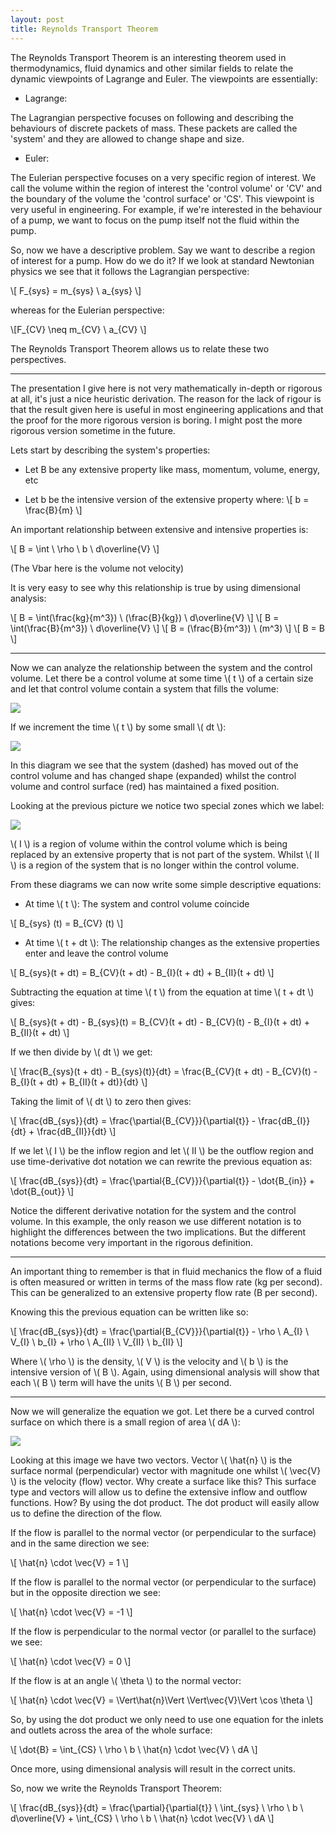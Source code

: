 ```yaml
---
layout: post
title: Reynolds Transport Theorem
---
```


The Reynolds Transport Theorem is an interesting theorem used in thermodynamics, fluid dynamics and other similar fields to relate the dynamic viewpoints of Lagrange and Euler. The viewpoints are essentially:

* Lagrange:

The Lagrangian perspective focuses on following and describing the behaviours of discrete packets of mass. These packets 
are called the 'system' and they are allowed to change shape and size.

* Euler:

The Eulerian perspective focuses on a very specific region of interest. We call the volume within the region of interest the 'control volume' or 'CV' and the boundary of the volume the 'control surface' or 'CS'. This viewpoint is very useful in engineering. For example, if we're interested in the behaviour of a pump, we want to focus on the pump itself not the fluid within the pump.

So, now we have a descriptive problem. Say we want to describe a region of interest for a pump. How do we do it? If we look at standard Newtonian physics we see that it follows the Lagrangian perspective:

\\[ F_{sys} = m_{sys} \ a_{sys} \\]

whereas for the Eulerian perspective:

\\[F_{CV} \neq m_{CV} \ a_{CV} \\]

The Reynolds Transport Theorem allows us to relate these two perspectives.

---

The presentation I give here is not very mathematically in-depth or rigorous at all, it's just a nice heuristic derivation. The reason for the lack of rigour is that the result given here is useful in most engineering applications and that the proof for the more rigorous version is boring. I might post the more rigorous version sometime in the future.

Lets start by describing the system's properties:

* Let B be any extensive property like mass, momentum, volume, energy, etc

* Let b be the intensive version of the extensive property where:
\\[ b = \frac{B}{m} \\]

An important relationship between extensive and intensive properties is:

\\[ B = \int \ \rho \ b \ d\overline{V}  \\]

(The Vbar here is the volume not velocity)

It is very easy to see why this relationship is true by using dimensional analysis:

\\[ B = \int(\frac{kg}{m^3}) \ (\frac{B}{kg}) \ d\overline{V} \\]
\\[ B = \int(\frac{B}{m^3}) \ d\overline{V} \\]
\\[ B = (\frac{B}{m^3}) \ (m^3) \\]
\\[ B = B \\]

---

Now we can analyze the relationship between the system and the control volume.
Let there be a control volume at some time \\( t \\) of a certain size and let that control volume contain a system that fills the volume:

<img src="https://github.com/RoccoLuiz/roccoluiz.github.io/raw/master/images/cvandsys.png">

If we increment the time \\( t \\) by some small \\( dt \\):

<img src="https://github.com/RoccoLuiz/roccoluiz.github.io/raw/master/images/initsepcvandsys.png">

In this diagram we see that the system (dashed) has moved out of the control volume and has changed shape (expanded) whilst the control volume and control surface (red) has maintained a fixed position.

Looking at the previous picture we notice two special zones which we label:

<img src="https://github.com/RoccoLuiz/roccoluiz.github.io/raw/master/images/sepcvandsys.png">

\\( I \\) is a region of volume within the control volume which is being replaced by an extensive property that is not part of the system. Whilst \\( II \\) is a region of the system that is no longer within the control volume.

From these diagrams we can now write some simple descriptive equations:

* At time \\( t \\):
The system and control volume coincide

\\[ B_{sys} (t) = B_{CV} (t) \\]

* At time \\( t + dt \\):
The relationship changes as the extensive properties enter and leave the control volume

\\[ B_{sys}(t + dt) = B_{CV}(t + dt) - B_{I}(t + dt) + B_{II}(t + dt) \\]

Subtracting the equation at time \\( t \\) from the equation at time \\( t + dt \\) gives:

\\[ B_{sys}(t + dt) - B_{sys}(t) = B_{CV}(t + dt) - B_{CV}(t) - B_{I}(t + dt) + B_{II}(t + dt) \\]

If we then divide by \\( dt \\) we get:

\\[ \frac{B_{sys}(t + dt) - B_{sys}(t)}{dt} = \frac{B_{CV}(t + dt) - B_{CV}(t) - B_{I}(t + dt) + B_{II}(t + dt)}{dt} \\]

Taking the limit of \\( dt \\) to zero then gives:

\\[ \frac{dB_{sys}}{dt} = \frac{\partial{B_{CV}}}{\partial{t}} - \frac{dB_{I}}{dt} + \frac{dB_{II}}{dt} \\]

If we let \\( I \\) be the inflow region and let \\( II \\) be the outflow region and use time-derivative dot notation we can rewrite the previous equation as:

\\[ \frac{dB_{sys}}{dt} = \frac{\partial{B_{CV}}}{\partial{t}} - \dot{B_{in}} + \dot{B_{out}} \\]

Notice the different derivative notation for the system and the control volume. In this example, the only reason we use different notation is to highlight the differences between the two implications. But the different notations become very important in the rigorous definition.

---

An important thing to remember is that in fluid mechanics the flow of a fluid is often measured or written in terms of the mass flow rate (kg per second). This can be generalized to an extensive property flow rate (B per second).

Knowing this the previous equation can be written like so:

\\[ \frac{dB_{sys}}{dt} = \frac{\partial{B_{CV}}}{\partial{t}} - \rho \ A_{I} \ V_{I} \ b_{I} + \rho \ A_{II} \ V_{II} \ b_{II} \\]

Where \\( \rho \\) is the density, \\( V \\) is the velocity and \\( b \\) is the intensive version of \\( B \\). Again, using dimensional analysis will show that each \\( B \\) term will have the units \\( B \\) per second.

---

Now we will generalize the equation we got. 
Let there be a curved control surface on which there is a small region of area \\( dA \\):

<img src="https://github.com/RoccoLuiz/roccoluiz.github.io/raw/master/images/vectorsonplane.png">

Looking at this image we have two vectors. Vector \\( \hat{n} \\) is the surface normal (perpendicular) vector with magnitude one whilst \\( \vec{V} \\) is the velocity (flow) vector. Why create a surface like this? This surface type and vectors will allow us to define the extensive inflow and outflow functions. How? By using the dot product. The dot product will easily allow us to define the direction of the flow. 

If the flow is parallel to the normal vector (or perpendicular to the surface) and in the same direction we see:

\\[ \hat{n} \cdot \vec{V} = 1 \\]

If the flow is parallel to the normal vector (or perpendicular to the surface) but in the opposite direction we see:

\\[ \hat{n} \cdot \vec{V} = -1 \\]

If the flow is perpendicular to the normal vector (or parallel to the surface) we see:

\\[ \hat{n} \cdot \vec{V} = 0 \\]

If the flow is at an angle \\( \theta \\) to the normal vector:

\\[ \hat{n} \cdot \vec{V} = \Vert\hat{n}\Vert \Vert\vec{V}\Vert \cos \theta \\]

So, by using the dot product we only need to use one equation for the inlets and outlets across the area of the whole surface:

\\[ \dot{B} = \int_{CS} \ \rho \ b \ \hat{n} \cdot \vec{V} \ dA  \\]

Once more, using dimensional analysis will result in the correct units.

So, now we write the Reynolds Transport Theorem:

\\[ \frac{dB_{sys}}{dt} = \frac{\partial}{\partial{t}} \ \int_{sys} \ \rho \ b \ d\overline{V} + \int_{CS} \ \rho \ b \ \hat{n} \cdot \vec{V} \ dA \\]
